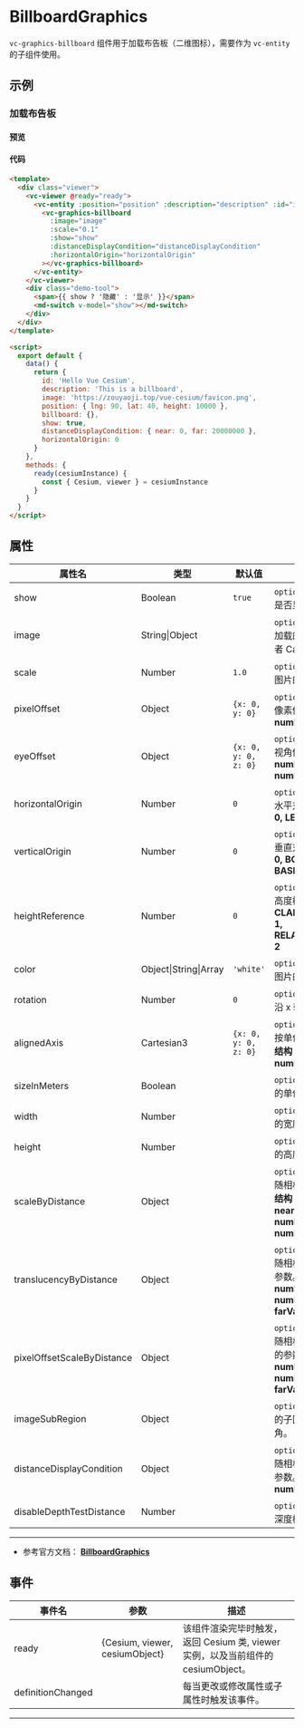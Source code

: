 # BillboardGraphics

`vc-graphics-billboard` 组件用于加载布告板（二维图标），需要作为 `vc-entity` 的子组件使用。

## 示例

### 加载布告板

#### 预览

<doc-preview>
  <template>
    <div class="viewer">
      <vc-viewer @ready="ready">
        <vc-entity :position="position" :description="description" :id="id" :billboard.sync="billboard">
           <vc-graphics-billboard
            :image="image"
            :scale="0.1"
            :show="show"
            :distanceDisplayCondition="distanceDisplayCondition"
            :horizontalOrigin="horizontalOrigin"
          ></vc-graphics-billboard>
        </vc-entity>
      </vc-viewer>
      <div class="demo-tool">
        <span>{{ show ? '隐藏' : '显示' }}</span>
        <md-switch v-model="show"></md-switch>
      </div>
    </div>
  </template>

  <script>
    export default {
      data () {
        return {
          id: 'Hello Vue Cesium',
          description: 'This is a billboard',
          image: 'https://zouyaoji.top/vue-cesium/favicon.png',
          position: { lng: 90, lat: 40, height: 10000 },
          billboard: {},
          show: true,
          distanceDisplayCondition: { near: 0, far: 20000000 },
          horizontalOrigin: 0
        }
      },
      methods: {
        ready (cesiumInstance) {
          const {Cesium, viewer} = cesiumInstance
        }
      }
    }
  </script>
</doc-preview>

#### 代码

```html
<template>
  <div class="viewer">
    <vc-viewer @ready="ready">
      <vc-entity :position="position" :description="description" :id="id" :billboard.sync="billboard">
        <vc-graphics-billboard
          :image="image"
          :scale="0.1"
          :show="show"
          :distanceDisplayCondition="distanceDisplayCondition"
          :horizontalOrigin="horizontalOrigin"
        ></vc-graphics-billboard>
      </vc-entity>
    </vc-viewer>
    <div class="demo-tool">
      <span>{{ show ? '隐藏' : '显示' }}</span>
      <md-switch v-model="show"></md-switch>
    </div>
  </div>
</template>

<script>
  export default {
    data() {
      return {
        id: 'Hello Vue Cesium',
        description: 'This is a billboard',
        image: 'https://zouyaoji.top/vue-cesium/favicon.png',
        position: { lng: 90, lat: 40, height: 10000 },
        billboard: {},
        show: true,
        distanceDisplayCondition: { near: 0, far: 20000000 },
        horizontalOrigin: 0
      }
    },
    methods: {
      ready(cesiumInstance) {
        const { Cesium, viewer } = cesiumInstance
      }
    }
  }
</script>
```

## 属性

<!-- prettier-ignore -->
| 属性名 | 类型 | 默认值 | 描述 |
| ----- | ---- | ---------------- | -------------------------- |
| show | Boolean | `true` | `optional` 指定 billboard 是否显示。 |
| image | String\|Object | | `optional` 指定 billboard 加载的的 Image、 URI 或者 Canvas。 |
| scale | Number | `1.0` | `optional` 指定 billboard 图片的缩放比例。 |
| pixelOffset | Object | `{x: 0, y: 0}` | `optional` 指定 billboard 像素偏移。**结构：{ x: number, y: number }** |
| eyeOffset | Object | `{x: 0, y: 0, z: 0}` | `optional` 指定 billboard 视角偏移。**结构：{ x: number, y: number, z: number }** |
| horizontalOrigin | Number | `0` | `optional` 指定 billboard 水平对齐方式。**CENTER: 0, LEFT: 1, RIGHT: -1** |
| verticalOrigin | Number | `0` | `optional` 指定 billboard 垂直对齐方式。 **CENTER: 0, BOTTOM: 1, BASELINE: 2, TOP: -1** |
| heightReference | Number | `0` | `optional` 指定 billboard 高度模式。 **NONE: 0, CLAMP_TO_GROUND: 1, RELATIVE_TO_GROUND: 2** |
| color | Object\|String\|Array | `'white'` | `optional` 指定 billboard 图片的颜色。 |
| rotation | Number | `0` | `optional` 指定 billboard 沿 x 轴方向旋转的角度。 |
| alignedAxis | Cartesian3 | `{x: 0, y: 0, z: 0}` | `optional` 指定 billboard 按单位矢量轴旋转参数。**结构：{ x: number, y: number, z: number }** |
| sizeInMeters | Boolean | | `optional` 指定 billboard 的单位是否是米。 |
| width | Number | | `optional` 指定 billboard 的宽度（像素）。 |
| height | Number | | `optional` 指定 billboard 的高度（像素）。 |
| scaleByDistance | Object | | `optional` 指定 billboard 随相机距离缩放的参数。**结构：{ near: number, nearValue: number, far: number, farValue: number }** |
| translucencyByDistance | Object | | `optional` 指定 billboard 随相机距离透明度改变的参数。**结构：{ near: number, nearValue: number, far: number, farValue: number }** |
| pixelOffsetScaleByDistance | Object | | `optional` 指定 billboard 随相机距离像素偏移改变的参数。**结构：{ near: number, nearValue: number, far: number, farValue: number }** |
| imageSubRegion | Object | | `optional` 指定 billboard 的子区域，相对于左下角。 |
| distanceDisplayCondition | Object | | `optional` 指定 billboard 随相机距离改变是否显示参数。**结构：{ near: number, far: number }** |
| disableDepthTestDistance | Number | | `optional` 指定 billboard 深度检测距离。 |

---

- 参考官方文档： **[BillboardGraphics](https://cesium.com/docs/cesiumjs-ref-doc/BillboardGraphics.html)**

## 事件

| 事件名            | 参数                           | 描述                                                                             |
| ----------------- | ------------------------------ | -------------------------------------------------------------------------------- |
| ready             | {Cesium, viewer, cesiumObject} | 该组件渲染完毕时触发，返回 Cesium 类, viewer 实例，以及当前组件的 cesiumObject。 |
| definitionChanged |                                | 每当更改或修改属性或子属性时触发该事件。                                         |

---
